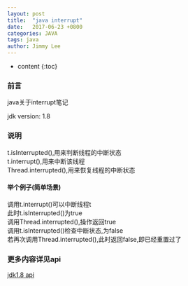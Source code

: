 ```yaml
---
layout: post
title:  "java interrupt"
date:   2017-06-23 +0800
categories: JAVA
tags: java
author: Jimmy Lee
---
```


* content
{:toc}

### 前言
java关于interrupt笔记
  
jdk version: 1.8  

### 说明  
t.isInterrupted(),用来判断线程的中断状态  
t.interrupt(),用来中断该线程  
Thread.interrupted(),用来恢复线程的中断状态  

#### 举个例子(简单场景)
调用t.interrupt()可以中断线程t  
此时t.isInterrupted()为true  
调用Thread.interrupted(),操作返回true  
调用t.isInterrupted()检查中断状态,为false  
若再次调用Thread.interrupted(),此时返回false,即已经重置过了

### 更多内容详见api
[jdk1.8 api](http://docs.oracle.com/javase/8/docs/api/)